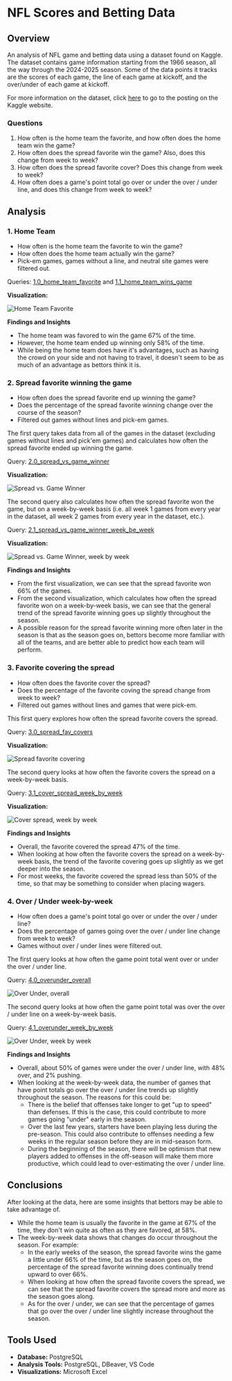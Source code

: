 # NFL Scores and Betting Data

## Overview

An analysis of NFL game and betting data using a dataset found on Kaggle. The dataset contains game information starting from the 1966 season, all the way through the 2024-2025 season. Some of the data points it tracks are the scores of each game, the line of each game at kickoff, and the over/under of each game at kickoff.

For more information on the dataset, click [here](https://www.kaggle.com/datasets/tobycrabtree/nfl-scores-and-betting-data/data) to go to the posting on the Kaggle website.

### Questions

1. How often is the home team the favorite, and how often does the home team win the game?
2. How often does the spread favorite win the game? Also, does this change from week to week?
3. How often does the spread favorite cover? Does this change from week to week?
4. How often does a game's point total go over or under the over / under line, and does this change from week to week?

## Analysis

### 1. Home Team

- How often is the home team the favorite to win the game?
- How often does the home team actually win the game?
- Pick-em games, games without a line, and neutral site games were filtered out.

Queries: [1.0_home_team_favorite](Scripts/1.0_home_team_favorite.sql) and [1.1_home_team_wins_game](Scripts/1.1_home_team_wins_game.sql)

**Visualization:**

![Home Team Favorite](images/1.0_home_team_favorite.png)

**Findings and Insights**

- The home team was favored to win the game 67% of the time.
- However, the home team ended up winning only 58% of the time.
- While being the home team does have it's advantages, such as having the crowd on your side and not having to travel, it doesn't seem to be as much of an advantage as bettors think it is.

### 2. Spread favorite winning the game

- How often does the spread favorite end up winning the game?
- Does the percentage of the spread favorite winning change over the course of the season?
- Filtered out games without lines and pick-em games.

The first query takes data from all of the games in the dataset (excluding games without lines and pick'em games) and calculates how often the spread favorite ended up winning the game.

Query: [2.0_spread_vs_game_winner](Scripts\2.0_spread_vs_game_winner.sql)

**Visualization:**

![Spread vs. Game Winner](images\2.0_spread_vs_game_winner.png)

The second query also calculates how often the spread favorite won the game, but on a week-by-week basis (i.e. all week 1 games from every year in the dataset, all week 2 games from every year in the dataset, etc.).  

Query: [2.1_spread_vs_game_winner_week_be_week](images\2.1_spread_vs_game_winner_week_by_week.png)

**Visualization:**

![Spread vs. Game Winner, week by week](images\2.1_spread_vs_game_winner_week_by_week.png)

**Findings and Insights**

- From the first visualization, we can see that the spread favorite won 66% of the games.
- From the second visualization, which calculates how often the spread favorite won on a week-by-week basis, we can see that the general trend of the spread favorite winning goes up slightly throughout the season.
- A possible reason for the spread favorite winning more often later in the season is that as the season goes on, bettors become more familiar with all of the teams, and are better able to predict how each team will perform.

### 3. Favorite covering the spread

- How often does the favorite cover the spread?
- Does the percentage of the favorite coving the spread change from week to week?
- Filtered out games without lines and games that were pick-em.

This first query explores how often the spread favorite covers the spread.

Query: [3.0_spread_fav_covers](Scripts\3.0_spread_fav_covers.sql)

**Visualization:**

![Spread favorite covering](images\3.0_spread_fav_covers.png)

The second query looks at how often the favorite covers the spread on a week-by-week basis.

Query: [3.1_cover_spread_week_by_week](Scripts\3.1_cover_spread_week_by_week.sql)

**Visualization:**

![Cover spread, week by week](images\3.1_cover_spread_week_by_week.png)

**Findings and Insights**

- Overall, the favorite covered the spread 47% of the time.
- When looking at how often the favorite covers the spread on a week-by-week basis, the trend of the favorite covering goes up slightly as we get deeper into the season.
- For most weeks, the favorite covered the spread less than 50% of the time, so that may be something to consider when placing wagers.

### 4. Over / Under week-by-week

- How often does a game's point total go over or under the over / under line?
- Does the percentage of games going over the over / under line change from week to week?
- Games without over / under lines were filtered out.

The first query looks at how often the game point total went over or under the over / under line.

Query: [4.0_overunder_overall](Scripts\4.0_overunder_overall.sql)

![Over Under, overall](images\4.0_overunder_overall.png)

The second query looks at how often the game point total was over the over / under line on a week-by-week basis.

Query: [4.1_overunder_week_by_week](Scripts\4.1_overunder_week_by_week.sql)

![Over Under, week by week](images\4.1_overunder_week_by_week.png)

**Findings and Insights**

- Overall, about 50% of games were under the over / under line, with 48% over, and 2% pushing.
- When looking at the week-by-week data, the number of games that have point totals go over the over / under line trends up slightly throughout the season. The reasons for this could be:
    - There is the belief that offenses take longer to get "up to speed" than defenses. If this is the case, this could contribute to more games going "under" early in the season.
    - Over the last few years, starters have been playing less during the pre-season. This could also contribute to offenses needing a few weeks in the regular season before they are in mid-season form.
    - During the beginning of the season, there will be optimism that new players added to offenses in the off-season will make them more productive, which could lead to over-estimating the over / under line.

## Conclusions

After looking at the data, here are some insights that bettors may be able to take advantage of.

- While the home team is usually the favorite in the game at 67% of the time, they don't win quite as often as they are favored, at 58%.
- The week-by-week data shows that changes do occur throughout the season.  For example:
    - In the early weeks of the season, the spread favorite wins the game a little under 66% of the time, but as the season goes on, the percentage of the spread favorite winning does continually trend upward to over 66%.
    - When looking at how often the spread favorite covers the spread, we can see that the spread favorite covers the spread more and more as the season goes along.
    - As for the over / under, we can see that the percentage of games that go over the over / under line slightly increase throughout the season.

## Tools Used
- **Database:** PostgreSQL
- **Analysis Tools:** PostgreSQL, DBeaver, VS Code
- **Visualizations:** Microsoft Excel